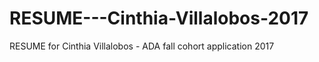 # RESUME---Cinthia-Villalobos-2017
RESUME for Cinthia Villalobos - ADA fall cohort application 2017
